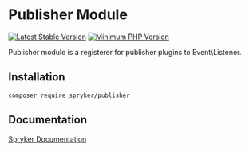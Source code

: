 # Publisher Module
[![Latest Stable Version](https://poser.pugx.org/spryker/publisher/v/stable.svg)](https://packagist.org/packages/spryker/publisher)
[![Minimum PHP Version](https://img.shields.io/badge/php-%3E%3D%208.0-8892BF.svg)](https://php.net/)

Publisher module is a registerer for publisher plugins to Event\Listener.

## Installation

```
composer require spryker/publisher
```

## Documentation

[Spryker Documentation](https://docs.spryker.com)
